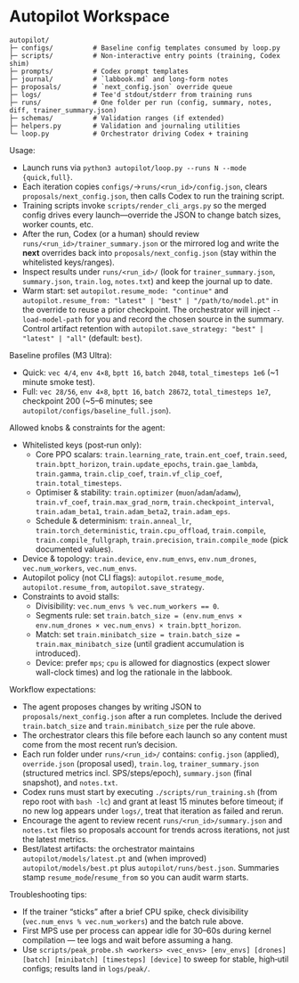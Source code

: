 # Autopilot Workspace

```
autopilot/
├─ configs/          # Baseline config templates consumed by loop.py
├─ scripts/          # Non-interactive entry points (training, Codex shim)
├─ prompts/          # Codex prompt templates
├─ journal/          # `labbook.md` and long-form notes
├─ proposals/        # `next_config.json` override queue
├─ logs/             # Tee'd stdout/stderr from training runs
├─ runs/             # One folder per run (config, summary, notes, diff, trainer_summary.json)
├─ schemas/          # Validation ranges (if extended)
├─ helpers.py        # Validation and journaling utilities
└─ loop.py           # Orchestrator driving Codex + training
```

Usage:
- Launch runs via `python3 autopilot/loop.py --runs N --mode {quick,full}`.
- Each iteration copies `configs/`->`runs/<run_id>/config.json`, clears `proposals/next_config.json`, then calls Codex to run the training script.
- Training scripts invoke `scripts/render_cli_args.py` so the merged config drives every launch—override the JSON to change batch sizes, worker counts, etc.
- After the run, Codex (or a human) should review `runs/<run_id>/trainer_summary.json` or the mirrored log and write the **next** overrides back into `proposals/next_config.json` (stay within the whitelisted keys/ranges).
- Inspect results under `runs/<run_id>/` (look for `trainer_summary.json`, `summary.json`, `train.log`, `notes.txt`) and keep the journal up to date.
 - Warm start: set `autopilot.resume_mode: "continue"` and `autopilot.resume_from: "latest" | "best" | "/path/to/model.pt"` in the override to reuse a prior checkpoint. The orchestrator will inject `--load-model-path` for you and record the chosen source in the summary. Control artifact retention with `autopilot.save_strategy: "best" | "latest" | "all"` (default: `best`).

Baseline profiles (M3 Ultra):
- Quick: `vec 4/4`, `env 4×8`, `bptt 16`, `batch 2048`, `total_timesteps 1e6` (~1 minute smoke test).
- Full: `vec 28/56`, `env 4×8`, `bptt 16`, `batch 28672`, `total_timesteps 1e7`, checkpoint 200 (~5–6 minutes; see `autopilot/configs/baseline_full.json`).

Allowed knobs & constraints for the agent:
- Whitelisted keys (post‑run only):
  - Core PPO scalars: `train.learning_rate`, `train.ent_coef`, `train.seed`, `train.bptt_horizon`, `train.update_epochs`, `train.gae_lambda`, `train.gamma`, `train.clip_coef`, `train.vf_clip_coef`, `train.total_timesteps`.
  - Optimiser & stability: `train.optimizer` (`muon`/`adam`/`adamw`), `train.vf_coef`, `train.max_grad_norm`, `train.checkpoint_interval`, `train.adam_beta1`, `train.adam_beta2`, `train.adam_eps`.
  - Schedule & determinism: `train.anneal_lr`, `train.torch_deterministic`, `train.cpu_offload`, `train.compile`, `train.compile_fullgraph`, `train.precision`, `train.compile_mode` (pick documented values).
- Device & topology: `train.device`, `env.num_envs`, `env.num_drones`, `vec.num_workers`, `vec.num_envs`.
 - Autopilot policy (not CLI flags): `autopilot.resume_mode`, `autopilot.resume_from`, `autopilot.save_strategy`.
- Constraints to avoid stalls:
  - Divisibility: `vec.num_envs % vec.num_workers == 0`.
  - Segments rule: set `train.batch_size = (env.num_envs × env.num_drones × vec.num_envs) × train.bptt_horizon`.
  - Match: set `train.minibatch_size = train.batch_size = train.max_minibatch_size` (until gradient accumulation is introduced).
  - Device: prefer `mps`; `cpu` is allowed for diagnostics (expect slower wall-clock times) and log the rationale in the labbook.

Workflow expectations:
- The agent proposes changes by writing JSON to `proposals/next_config.json` after a run completes. Include the derived `train.batch_size` and `train.minibatch_size` per the rule above.
- The orchestrator clears this file before each launch so any content must come from the most recent run’s decision.
- Each run folder under `runs/<run_id>/` contains: `config.json` (applied), `override.json` (proposal used), `train.log`, `trainer_summary.json` (structured metrics incl. SPS/steps/epoch), `summary.json` (final snapshot), and `notes.txt`.
- Codex runs must start by executing `./scripts/run_training.sh` (from repo root with `bash -lc`) and grant at least 15 minutes before timeout; if no new log appears under `logs/`, treat that iteration as failed and rerun.
- Encourage the agent to review recent `runs/<run_id>/summary.json` and `notes.txt` files so proposals account for trends across iterations, not just the latest metrics.
 - Best/latest artifacts: the orchestrator maintains `autopilot/models/latest.pt` and (when improved) `autopilot/models/best.pt` plus `autopilot/runs/best.json`. Summaries stamp `resume_mode`/`resume_from` so you can audit warm starts.

Troubleshooting tips:
- If the trainer “sticks” after a brief CPU spike, check divisibility (`vec.num_envs % vec.num_workers`) and the batch rule above.
- First MPS use per process can appear idle for 30–60s during kernel compilation — tee logs and wait before assuming a hang.
- Use `scripts/peak_probe.sh <workers> <vec_envs> [env_envs] [drones] [batch] [minibatch] [timesteps] [device]` to sweep for stable, high‑util configs; results land in `logs/peak/`.
